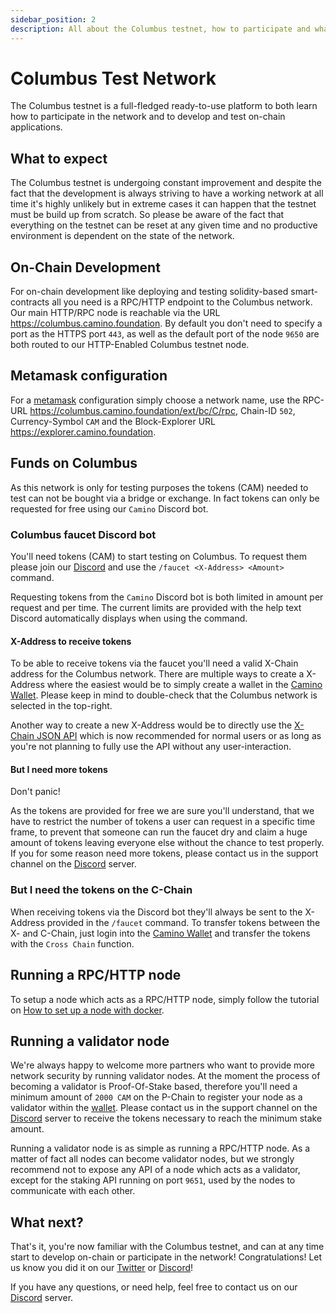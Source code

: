 ```yaml
---
sidebar_position: 2
description: All about the Columbus testnet, how to participate and what to expect.
---
```


# Columbus Test Network

The Columbus testnet is a full-fledged ready-to-use platform to both learn how to participate in the network and to develop and test on-chain applications.

## What to expect

The Columbus testnet is undergoing constant improvement and despite the fact that the development is always striving to have a working network at all time it's highly unlikely but in extreme cases it can happen that the testnet must be build up from scratch. So please be aware of the fact that everything on the testnet can be reset at any given time and no productive environment is dependent on the state of the network.

## On-Chain Development

For on-chain development like deploying and testing solidity-based smart-contracts all you need is a RPC/HTTP endpoint to the Columbus network. Our main HTTP/RPC node is reachable via the URL <https://columbus.camino.foundation>. By default you don't need to specify a port as the HTTPS port `443`, as well as the default port of the node `9650` are both routed to our HTTP-Enabled Columbus testnet node.

## Metamask configuration

For a [metamask](https://metamask.io/) configuration simply choose a network name, use the RPC-URL <https://columbus.camino.foundation/ext/bc/C/rpc>, Chain-ID `502`, Currency-Symbol `CAM` and the Block-Explorer URL <https://explorer.camino.foundation>.

## Funds on Columbus

As this network is only for testing purposes the tokens (CAM) needed to test can not be bought via a bridge or exchange. In fact tokens can only be requested for free using our `Camino` Discord bot.

### Columbus faucet Discord bot

You'll need tokens (CAM) to start testing on Columbus. To request them please join our [Discord](https://discord.gg/K5THjAweFB) and use the `/faucet <X-Address> <Amount>` command.

Requesting tokens from the `Camino` Discord bot is both limited in amount per request and per time. The current limits are provided with the help text Discord automatically displays when using the command.

#### X-Address to receive tokens

To be able to receive tokens via the faucet you'll need a valid X-Chain address for the Columbus network. There are multiple ways to create a X-Address where the easiest would be to simply create a wallet in the [Camino Wallet](https://wallet.camino.foundation). Please keep in mind to double-check that the Columbus network is selected in the top-right.

Another way to create a new X-Address would be to directly use the [X-Chain JSON API](../developer/apis/camino-node-apis/x-chain.mdx) which is now recommended for normal users or as long as you're not planning to fully use the API without any user-interaction.

#### But I need more tokens

Don't panic!

As the tokens are provided for free we are sure you'll understand, that we have to restrict the number of tokens a user can request in a specific time frame, to prevent that someone can run the faucet dry and claim a huge amount of tokens leaving everyone else without the chance to test properly. If you for some reason need more tokens, please contact us in the support channel on the [Discord](https://discord.gg/K5THjAweFB) server.

### But I need the tokens on the C-Chain

When receiving tokens via the Discord bot they'll always be sent to the X-Address provided in the `/faucet` command. To transfer tokens between the X- and C-Chain, just login into the [Camino Wallet](https://wallet.camino.foundation) and transfer the tokens with the `Cross Chain` function.

## Running a RPC/HTTP node

To setup a node which acts as a RPC/HTTP node, simply follow the tutorial on [How to set up a node with docker](../apps/nodes/set-up-node-with-docker.md).

## Running a validator node

We're always happy to welcome more partners who want to provide more network security by running validator nodes. At the moment the process of becoming a validator is Proof-Of-Stake based, therefore you'll need a minimum amount of `2000 CAM` on the P-Chain to register your node as a validator within the [wallet](https://wallet.camino.foundation). Please contact us in the support channel on the [Discord](https://discord.gg/K5THjAweFB) server to receive the tokens necessary to reach the minimum stake amount.

Running a validator node is as simple as running a RPC/HTTP node. As a matter of fact all nodes can become validator nodes, but we strongly recommend not to expose any API of a node which acts as a validator, except for the staking API running on port `9651`, used by the nodes to communicate with each other.

## What next?

That's it, you're now familiar with the Columbus testnet, and can at any time start to develop on-chain or participate in the network! Congratulations! Let us know you did it on our [Twitter](https://twitter.com/CaminoFndtn) or [Discord](https://discord.gg/K5THjAweFB)!

If you have any questions, or need help, feel free to contact us on our [Discord](https://discord.gg/K5THjAweFB) server.
